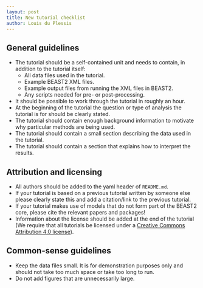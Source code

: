 ```yaml
---
layout: post
title: New tutorial checklist
author: Louis du Plessis
---
```


## General guidelines
- The tutorial should be a self-contained unit and needs to contain, in addition to the tutorial itself:
	- All data files used in the tutorial.
	- Example BEAST2 XML files.
	- Example output files from running the XML files in BEAST2.
	- Any scripts needed for pre- or post-processing.
- It should be possible to work through the tutorial in roughly an hour.
- At the beginning of the tutorial the question or type of analysis the tutorial is for should be clearly stated.
- The tutorial should contain enough background information to motivate why particular methods are being used.
- The tutorial should contain a small section describing the data used in the tutorial.
- The tutorial should contain a section that explains how to interpret the results.


## Attribution and licensing
- All authors should be added to the yaml header of `README.md`.
- If your tutorial is based on a previous tutorial written by someone else please clearly state this and add a citation/link to the previous tutorial.
- If your tutorial makes use of models that do not form part of the BEAST2 core, please cite the relevant papers and packages!
- Information about the license should be added at the end of the tutorial (We require that all tutorials be licensed under a [Creative Commons Attribution 4.0 license](https://creativecommons.org/licenses/by/4.0/)).


## Common-sense guidelines
- Keep the data files small. It is for demonstration purposes only and should not take too much space or take too long to run. 
- Do not add figures that are unnecessarily large.